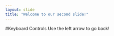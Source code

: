 ```yaml
---
layout: slide
title: "Welcome to our second slide!"
---
```

#Keyboard Controls
Use the left arrow to go back!
